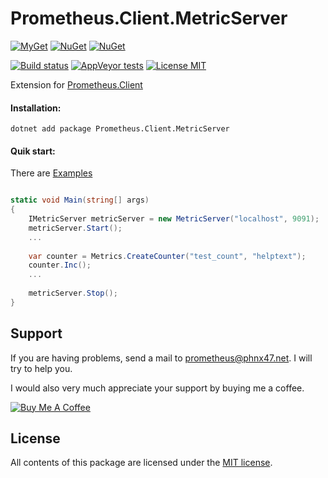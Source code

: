 # Prometheus.Client.MetricServer

[![MyGet](https://img.shields.io/myget/phnx47-beta/vpre/Prometheus.Client.MetricServer.svg)](https://www.myget.org/feed/phnx47-beta/package/nuget/Prometheus.Client.MetricServer)
[![NuGet](https://img.shields.io/nuget/v/Prometheus.Client.MetricServer.svg)](https://www.nuget.org/packages/Prometheus.Client.MetricServer)
[![NuGet](https://img.shields.io/nuget/dt/Prometheus.Client.MetricServer.svg)](https://www.nuget.org/packages/Prometheus.Client.MetricServer)

[![Build status](https://ci.appveyor.com/api/projects/status/ea3w0pycgyqqwd1o/branch/master?svg=true)](https://ci.appveyor.com/project/PrometheusClientNet/prometheus-client-metricserver/branch/master)
[![AppVeyor tests](https://img.shields.io/appveyor/tests/PrometheusClientNet/prometheus-client-metricserver.svg)](https://ci.appveyor.com/project/PrometheusClientNet/prometheus-client-metricserver/build/tests)
[![License MIT](https://img.shields.io/badge/license-MIT-green.svg)](https://opensource.org/licenses/MIT)

Extension for [Prometheus.Client](https://github.com/PrometheusClientNet/Prometheus.Client)

#### Installation:

    dotnet add package Prometheus.Client.MetricServer

#### Quik start:

There are [Examples](https://github.com/phnx47/Prometheus.Client.Examples/tree/master/MetricServer)

```csharp

static void Main(string[] args)
{
    IMetricServer metricServer = new MetricServer("localhost", 9091);
    metricServer.Start();
    ...
    
    var counter = Metrics.CreateCounter("test_count", "helptext");
    counter.Inc();
    ...     
    
    metricServer.Stop();
}
```

## Support

If you are having problems, send a mail to [prometheus@phnx47.net](mailto://prometheus@phnx47.net). I will try to help you.

I would also very much appreciate your support by buying me a coffee.

<a href="https://www.buymeacoffee.com/phnx47" target="_blank"><img src="https://www.buymeacoffee.com/assets/img/custom_images/yellow_img.png" alt="Buy Me A Coffee" style="height: auto !important;width: auto !important;" ></a>

## License

All contents of this package are licensed under the [MIT license](https://opensource.org/licenses/MIT).





